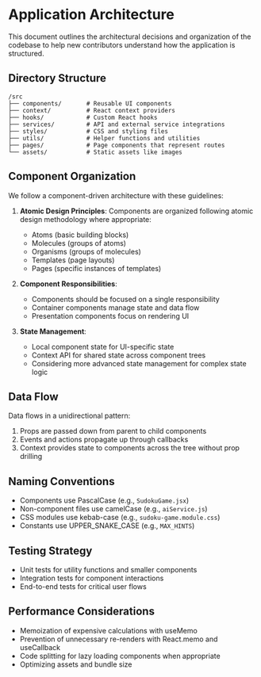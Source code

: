 # Application Architecture

This document outlines the architectural decisions and organization of the codebase to help new contributors understand how the application is structured.

## Directory Structure

```
/src
├── components/       # Reusable UI components
├── context/          # React context providers
├── hooks/            # Custom React hooks
├── services/         # API and external service integrations
├── styles/           # CSS and styling files
├── utils/            # Helper functions and utilities
├── pages/            # Page components that represent routes
└── assets/           # Static assets like images
```

## Component Organization

We follow a component-driven architecture with these guidelines:

1. **Atomic Design Principles**: Components are organized following atomic design methodology where appropriate:
   - Atoms (basic building blocks)
   - Molecules (groups of atoms)
   - Organisms (groups of molecules)
   - Templates (page layouts)
   - Pages (specific instances of templates)

2. **Component Responsibilities**:
   - Components should be focused on a single responsibility
   - Container components manage state and data flow
   - Presentation components focus on rendering UI

3. **State Management**:
   - Local component state for UI-specific state
   - Context API for shared state across component trees
   - Considering more advanced state management for complex state logic

## Data Flow

Data flows in a unidirectional pattern:
1. Props are passed down from parent to child components
2. Events and actions propagate up through callbacks
3. Context provides state to components across the tree without prop drilling

## Naming Conventions

- Components use PascalCase (e.g., `SudokuGame.jsx`)
- Non-component files use camelCase (e.g., `aiService.js`)
- CSS modules use kebab-case (e.g., `sudoku-game.module.css`)
- Constants use UPPER_SNAKE_CASE (e.g., `MAX_HINTS`)

## Testing Strategy

- Unit tests for utility functions and smaller components
- Integration tests for component interactions
- End-to-end tests for critical user flows

## Performance Considerations

- Memoization of expensive calculations with useMemo
- Prevention of unnecessary re-renders with React.memo and useCallback
- Code splitting for lazy loading components when appropriate
- Optimizing assets and bundle size
